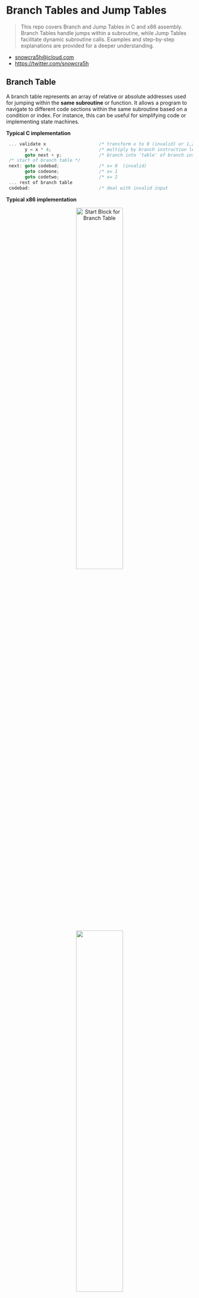 # Branch Tables and Jump Tables
> This repo covers Branch and Jump Tables in C and x86 assembly. Branch Tables handle jumps within a subroutine, while Jump Tables facilitate dynamic subroutine calls. Examples and step-by-step explanations are provided for a deeper understanding.

- snowcra5h@icloud.com
- https://twitter.com/snowcra5h

## Branch Table
A branch table represents an array of relative or absolute addresses used for jumping within the **same subroutine** or function. It allows a program to navigate to different code sections within the same subroutine based on a condition or index. For instance, this can be useful for simplifying code or implementing state machines.

**Typical C implementation**
```c
 ... validate x                    /* transform x to 0 (invalid) or 1,2,3, according to value..)    */
       y = x * 4;                  /* multiply by branch instruction length (e.g. 4 )               */
       goto next + y;              /* branch into 'table' of branch instructions                    */
 /* start of branch table */
 next: goto codebad;               /* x= 0  (invalid)                                               */
       goto codeone;               /* x= 1                                                          */
       goto codetwo;               /* x= 2                                                          */
 ... rest of branch table
 codebad:                          /* deal with invalid input                                       */
```

**Typical x86 implementation**
<div align="center">
  <img src="https://user-images.githubusercontent.com/90065760/231896993-73e976ad-035e-48a2-a6c2-60c15110929f.png" alt="Start Block for Branch Table" width="50%" height="50%">
</div>

<div align="center">
  <img src="https://user-images.githubusercontent.com/90065760/231896627-0e0b9185-719c-442a-a864-77b602b70eed.png" width="50%" height="50%">
</div>

```c
.text:0056CD12
.text:0056CD12 loc_56CD12:
.text:0056CD12 mov     edx, [ebp+OPCODE]
.text:0056CD18 sub     edx, 518h       ; switch 60 cases
.text:0056CD1E mov     [ebp+OPCODE], edx
.text:0056CD24 cmp     [ebp+OPCODE], 3Bh ; Compare Two Operands
.text:0056CD2B ja      def_56CD0B      ; jumptable 0056CD0B default case, cases 1290-1295,1297-1299
.text:0056CD2B                         ; jumptable 0056CD3F default case, cases 1306-1311,1322-1327,1337-1359
.text:0056CD2B                         ; jumptable 0056CDD2 default case, cases 1368-1535
.text:0056CD2B                         ; jumptable 0056CE8B default case, cases 1800-2047
.text:0056CD2B                         ; jumptable 0056CF39 default case, cases 2314-2319
.text:0056CD2B                         ; jumptable 0056CF65 default case, cases 4106-4111
.text:0056CD2B                         ; jumptable 0056CFF4 default case, cases 4122-4175,4180-4191,4194-4207,4209-4223,4225-4239
.text:0056CD2B                         ; jumptable 0056D027 default case, cases 4362-4367,4369-4383
.text:0056CD2B                         ; jumptable 0056D079 default case, cases 4388-4399,4402-4415,4417-4431,4435-4447,4449-4607
.text:0056CD2B                         ; jumptable 0056D0A4 default case, cases 4682-4687
.text:0056CD2B                         ; jumptable 0056D0F7 default case, cases 4695-4719,4725-4751,4762-4863,4866-4895,4899-4927
.text:0056CD2B                         ; jumptable 0056D147 default case, cases 4932-4943,4946-4959,4961-4975,4981-4991
.text:0056CD2B                         ; jumptable 0056D197 default case, cases 4998-5007,5009-5119
```

**Assume**: [ebp+OPCODE] = `0x534`. 
1. `edx = 0x534`
2. `sub edx ,518h` -> `edx = 1c`
3. [ebp+OPCODE] = 0x1c
4. `0x1c < 0x3b`. Thus the jump is not taken.

**After jump not taken we follow the execution to this block**
```d
.text:0056CD31 mov     ecx, [ebp+OPCODE]
.text:0056CD37 xor     eax, eax        ; Logical Exclusive OR
.text:0056CD39 mov     al, ds:byte_575F6E[ecx]
.text:0056CD3F jmp     ds:jpt_56CD3F[eax*4] ; switch jump
```
1. `ecx = 1c`
2. `eax = 0`

3. The value at `*(&(575f6e + 1c))` is moved into the low byte of `eax` which is `al`. (Highlighted in brackets below)
```c
.text:00575F6E byte_575F6E     db      0,     1,   19h,   19h
.text:00575F6E                                         ; DATA XREF: _FXCLI_OraBR_Exec_Command+883↑r
.text:00575F6E                 db    19h,   19h,   19h,   19h ; indirect table for switch statement
.text:00575F6E                 db      2,     3,     4,     5
.text:00575F6E                 db      6,     7,     8,     9
.text:00575F6E                 db    0Ah,   0Bh,   19h,   19h
.text:00575F6E                 db    19h,   19h,   19h,   19h
.text:00575F6E                 db    0Ch,   0Dh,   0Eh,   0Fh
.text:00575F6E                 db   [10h],  11h,   12h,   13h
.text:00575F6E                 db    14h,   19h,   19h,   19h
.text:00575F6E                 db    19h,   19h,   19h,   19h
.text:00575F6E                 db    19h,   19h,   19h,   19h
.text:00575F6E                 db    19h,   19h,   19h,   19h
.text:00575F6E                 db    19h,   19h,   19h,   19h
.text:00575F6E                 db    19h,   19h,   19h,   19h
.text:00575F6E                 db    15h,   16h,   17h,   18h
```
>If we count `1c` bytes into this table we get the value `10h`. Therefore `al = 10h`

4. `al` is now used as an index to the jump table at `56cd3f`.  (`&00575F06[0 ] .. &00575F06[25]` have been added for ease of reading)
	1. We scale `eax * 4` to account for the sizes of an address in x86, which is 4 bytes. 
		1. After scaling `eax = 40h`.
	2. The base value at the address of `jpt_56CD3F[0]` gives us `00575F06`, and `00575f06 + 40h = 575F46`. We can either get the value we will jump to using this address and dynamic analysis in WinDBG or continue using static analysis in IDA with our original offset of  `10h`, the entry `&00575F06[16] .text:00575F06 dd offset loc_572E27`. So the address we jump to is `572E27`.
```c
&00575F06[0 ] .text:00575F06 jpt_56CD3F      dd offset loc_56FAD9    ; DATA XREF: _FXCLI_OraBR_Exec_Command+889↑r
&00575F06[1 ] .text:00575F06                 dd offset loc_56FC21    ; jump table for switch statement
&00575F06[2 ] .text:00575F06                 dd offset loc_570E30
&00575F06[3 ] .text:00575F06                 dd offset loc_570F3C
&00575F06[4 ] .text:00575F06                 dd offset loc_571012
&00575F06[5 ] .text:00575F06                 dd offset loc_570C40
&00575F06[6 ] .text:00575F06                 dd offset loc_570612
&00575F06[7 ] .text:00575F06                 dd offset loc_56E5B3
&00575F06[8 ] .text:00575F06                 dd offset loc_5710CF
&00575F06[9 ] .text:00575F06                 dd offset loc_57117A
&00575F06[10] .text:00575F06                 dd offset loc_570D00
&00575F06[11] .text:00575F06                 dd offset loc_570CD0
&00575F06[12] .text:00575F06                 dd offset loc_572ED8
&00575F06[13] .text:00575F06                 dd offset loc_572E74
&00575F06[14] .text:00575F06                 dd offset loc_572C44
&00575F06[15] .text:00575F06                 dd offset loc_572D1C
&00575F06[16] .text:00575F06                 dd offset loc_572E27
&00575F06[17] .text:00575F06                 dd offset loc_56DFF6
&00575F06[18] .text:00575F06                 dd offset loc_56E060
&00575F06[19] .text:00575F06                 dd offset loc_572FB9
&00575F06[20] .text:00575F06                 dd offset loc_571785
&00575F06[21] .text:00575F06                 dd offset loc_56FC53
&00575F06[22] .text:00575F06                 dd offset loc_56FCC2
&00575F06[23] .text:00575F06                 dd offset loc_56FD30
&00575F06[24] .text:00575F06                 dd offset loc_56FDD9
&00575F06[25] .text:00575F06                 dd offset def_56CD0B
```

5. Finally, we jmp to `572E27`.
```c
.text:00572E27
.text:00572E27 loc_572E27:             ; jumptable 0056CD3F case 1332
.text:00572E27 mov     ax, [ebp+var_12554]
...
...
```

## Jump Table
A jump table is an array of pointers or addresses used to jump to **different subroutines** or functions in a program. It allows the program to dynamically call various subroutines based on an index typically calculated at runtime.

**Example in c**
```c
#include <stdio.h>
#include <stdlib.h>

void f0 (int x, int y) { printf("Val: %d jumped to f%d(%d)\n", y, x, x); }
void f1 (int x, int y) { printf("Val: %d jumped to f%d(%d)\n", y, x, x); }
void f2 (int x, int y) { printf("Val: %d jumped to f%d(%d)\n", y, x, x); }
void f3 (int x, int y) { printf("Val: %d jumped to f%d(%d)\n", y, x, x); }
void f4 (int x, int y) { printf("Val: %d jumped to f%d(%d)\n", y, x, x); }
void f5 (int x, int y) { printf("Val: %d jumped to f%d(%d)\n", y, x, x); }
void f6 (int x, int y) { printf("Val: %d jumped to f%d(%d)\n", y, x, x); }
void f7 (int x, int y) { printf("Val: %d jumped to f%d(%d)\n", y, x, x); }
void f8 (int x, int y) { printf("Val: %d jumped to f%d(%d)\n", y, x, x); }

void (*jmpTable[9])(int, int) = {f0, f1, f2, f3, f4, f5, f6, f7, f8};

int
main(int argc, char *argv[])
{
  int i, j;

  j = atoi(argv[1]);
  i = j % 9;

  jmpTable[i](i, j);

  return 0;
}
```
